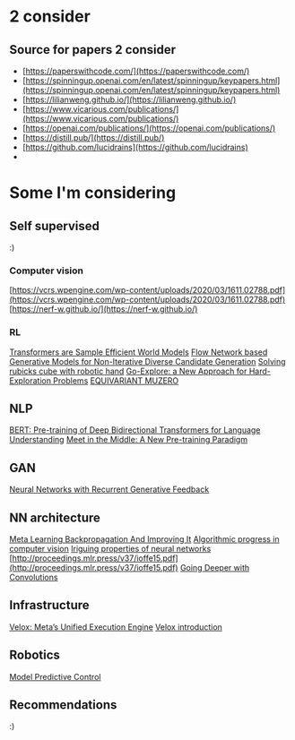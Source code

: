 # 2 consider

## Source for papers 2 consider
- [https://paperswithcode.com/](https://paperswithcode.com/)
- [https://spinningup.openai.com/en/latest/spinningup/keypapers.html](https://spinningup.openai.com/en/latest/spinningup/keypapers.html)
- [https://lilianweng.github.io/](https://lilianweng.github.io/)
- [https://www.vicarious.com/publications/](https://www.vicarious.com/publications/)
- [https://openai.com/publications/](https://openai.com/publications/)
- [https://distill.pub/](https://distill.pub/)
- [https://github.com/lucidrains](https://github.com/lucidrains)
- 
# Some I'm considering

## Self supervised 
:)

### Computer vision
[https://vcrs.wpengine.com/wp-content/uploads/2020/03/1611.02788.pdf](https://vcrs.wpengine.com/wp-content/uploads/2020/03/1611.02788.pdf)
[https://nerf-w.github.io/](https://nerf-w.github.io/)

### RL 
[Transformers are Sample Efficient World Models](https://arxiv.org/pdf/2209.00588.pdf)
[Flow Network based Generative Models for Non-Iterative Diverse Candidate Generation](https://arxiv.org/pdf/2106.04399.pdf)
[Solving rubicks cube with robotic hand](https://arxiv.org/pdf/1910.07113.pdf)
[Go-Explore: a New Approach for Hard-Exploration Problems](https://arxiv.org/pdf/1901.10995.pdf)
[EQUIVARIANT MUZERO](https://arxiv.org/pdf/2302.04798.pdf)

## NLP 
[BERT: Pre-training of Deep Bidirectional Transformers for Language Understanding](https://arxiv.org/pdf/1810.04805.pdf)
[Meet in the Middle: A New Pre-training Paradigm](https://arxiv.org/pdf/2303.07295.pdf)

## GAN
[Neural Networks with Recurrent Generative Feedback](https://arxiv.org/pdf/2007.09200.pdf)

## NN architecture
[Meta Learning Backpropagation And Improving It](https://arxiv.org/pdf/2012.14905.pdf)
[Algorithmic progress in computer vision](https://arxiv.org/pdf/2212.05153.pdf)
[Iriguing properties of neural networks](https://arxiv.org/pdf/1312.6199.pdf)
[http://proceedings.mlr.press/v37/ioffe15.pdf](http://proceedings.mlr.press/v37/ioffe15.pdf)
[Going Deeper with Convolutions](https://www.cv-foundation.org/openaccess/content_cvpr_2015/papers/Szegedy_Going_Deeper_With_2015_CVPR_paper.pdf)


## Infrastructure
[Velox: Meta’s Unified Execution Engine](https://scontent.fosl3-2.fna.fbcdn.net/v/t39.8562-6/302757195_3033291893628871_4556621853780203235_n.pdf?_nc_cat=109&ccb=1-7&_nc_sid=ad8a9d&_nc_ohc=83s6lshWWAEAX8A3wdW&_nc_ht=scontent.fosl3-2.fna&oh=00_AfAq1jZlnHlM139fSBQvQ1mQmgT-cyGDgwMlP-GixFdobw&oe=64080F67)
[Velox introduction](https://engineering.fb.com/2022/08/31/open-source/velox/?utm_source=pocket_reader)

## Robotics
[Model Predictive Control](https://folk.ntnu.no/skoge/vgprosessregulering/papers-pensum/seborg-c20ModelPredictiveControl.pdf)

## Recommendations
:)

